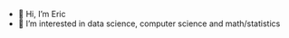 - 👋 Hi, I’m Eric
- 👀 I’m interested in data science, computer science and math/statistics

<!---
haaandolo/haaandolo is a ✨ special ✨ repository because its `README.md` (this file) appears on your GitHub profile.
You can click the Preview link to take a look at your changes.
--->
